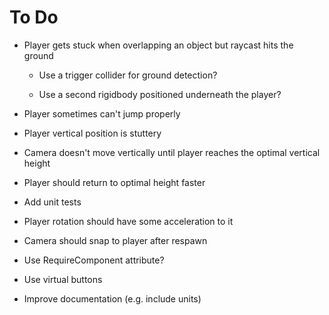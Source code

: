 # To Do

 - Player gets stuck when overlapping an object but raycast hits the ground

    - Use a trigger collider for ground detection?

    - Use a second rigidbody positioned underneath the player?

 - Player sometimes can't jump properly

 - Player vertical position is stuttery

 - Camera doesn't move vertically until player reaches the optimal vertical height

 - Player should return to optimal height faster

 - Add unit tests

 - Player rotation should have some acceleration to it

 - Camera should snap to player after respawn

 - Use RequireComponent attribute?

 - Use virtual buttons

 - Improve documentation (e.g. include units)
